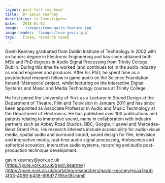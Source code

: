 ```yaml
---
layout: post-full-img-head
title:  Dr Gavin Kearney
description: Co-Investigator
date:   2015-01-02
image:  '/images/team-gavin-feature.jpg'
image-header: '/images/team-gavin.jpg'
tags:   [team, research team]
---
```

Gavin Kearney graduated from Dublin Institute of Technology in 2002 with an honors degree in Electronic Engineering and has since obtained both MSc and PhD degrees in Audio Signal Processing from Trinity College Dublin. During this time he worked (and continues to) in the audio industry as sound engineer and producer. After his PhD, he spent time as a postdoctoral research fellow in game audio on the Science Foundation Ireland ‘Metropolis’ project, whilst lecturing on the Interactive Digital Systems and Music and Media Technology courses at Trinity College.

            
He first joined the University of York as a Lecturer in Sound Design at the Department of Theatre, Film and Television in January 2011 and has since been appointed as Associate Professor in Audio and Music Technology at the Department of Electronics. He has published over 100 publications and patents relating to immersive sound, many in collaboration with industry partners such as Abbey Road Studios, BBC, Google, Huawei and Mercedes-Benz Grand Prix. His research interests include accessibility for audio-visual media, spatial audio and surround sound, sound design for film, television and interactive media, real-time audio signal processing, Ambisonics and spherical acoustics, interactive audio systems, recording and audio post-production technique development.

<a href = "mailto: gavin.kearney@york.ac.uk">gavin.kearney@york.ac.uk</a>  
[https://pure.york.ac.uk/gavin.kearney](https://pure.york.ac.uk/portal/en/researchers/gavin-kearney(ecaa7ea4-4f03-4089-b436-6f6d77765e38).html)
